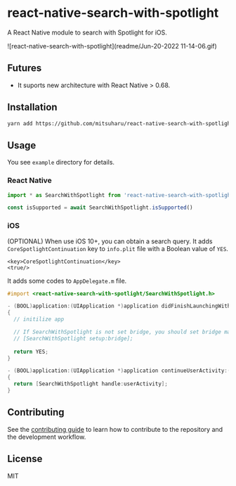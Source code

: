 # react-native-search-with-spotlight

A React Native module to search with Spotlight for iOS.

![react-native-search-with-spotlight](readme/Jun-20-2022 11-14-06.gif) 

## Futures

- It suports new architecture with React Native > 0.68.


## Installation


```sh
yarn add https://github.com/mitsuharu/react-native-search-with-spotlight.git
```

<!--
```sh
yarn add react-native-search-with-spotlight
# or
npm install --save react-native-search-with-spotlight
```
-->

## Usage

You see `example` directory for details.

### React Native


```typescript
import * as SearchWithSpotlight from 'react-native-search-with-spotlight'

const isSupported = await SearchWithSpotlight.isSupported()
```

### iOS

(OPTIONAL) When use iOS 10+, you can obtain a search query. It adds `CoreSpotlightContinuation` key to `info.plit` file with a Boolean value of `YES`.

```
<key>CoreSpotlightContinuation</key>
<true/>
```


It adds some codes to `AppDelegate.m` file.

```Objective-C
#import <react-native-search-with-spotlight/SearchWithSpotlight.h>

- (BOOL)application:(UIApplication *)application didFinishLaunchingWithOptions:(NSDictionary *)launchOptions
{
  // initilize app

  // If SearchWithSpotlight is not set bridge, you should set bridge manually
  // [SearchWithSpotlight setup:bridge];
  
  return YES;
}

- (BOOL)application:(UIApplication *)application continueUserActivity:(NSUserActivity *)userActivity restorationHandler:(void (^)(NSArray<id<UIUserActivityRestoring>> * _Nullable))restorationHandler
{
  return [SearchWithSpotlight handle:userActivity];
}
```


## Contributing

See the [contributing guide](CONTRIBUTING.md) to learn how to contribute to the repository and the development workflow.

## License

MIT
